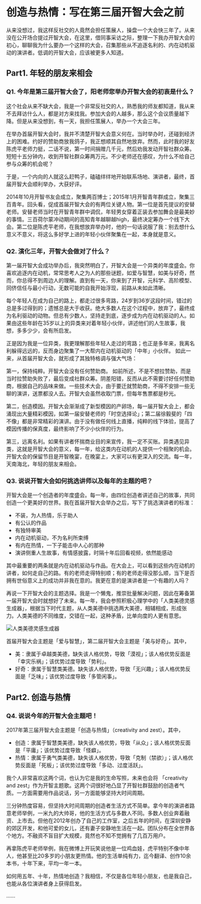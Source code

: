 # 创造与热情：写在第三届开智大会之前

从来没想过，我这样反社交的人竟然会担任策展人，操盘一个大会快三年了。从来没在公开场合提过开智大会，在这里，借同事采访之际，整理一下我办开智大会的初心，聊聊我为什么要办一个这样的大会，召集那些从不追逐名利的、内在动机驱动的演讲者。低调的开智大会，应该被更多人知道。

## Part1. 年轻的朋友来相会

### Q1.  今年是第三届开智大会了，阳老师您举办开智大会的初衷是什么？

这个社会从来不缺大会，我是一个非常反社交的人，熟悉我的师友都知道，我从来不去拜访什么人，都是对方来找我。参加大会的人越多，那么这个会议质量越下降。但是从来没想到，有一天，我担任策展人，举办一个大会三年。

在举办首届开智大会时，我并不清楚开智大会意义何在。当时举办时，还碰到经济上的困难。约好的赞助商放我鸽子，我正想顺其自然地放弃。然而，此时我的好友陈虎平老师力挺，二话不说，第一时间捐赠几千元，然后劝我发动开智社群众筹。短短十五分钟内，收到开智社群众筹两万元。不少老师还在感叹，为什么不给自己参与众筹的机会呢？

于是，一个内向的人就这么赶鸭子，磕磕绊绊地开始联系场地、演讲者，最终，首届开智大会顺利举办，大获好评。

2014年10月开智书友会成立，聚集两百博士；2015年1月开智青年群成立，聚集三百青年。回头看，促成首届开智大会的有两位关键人物。第一位是首先提议的安替老师。安替老师当时在开智青年群中调侃，年轻男女穿着正装去参加舞会是最美妙的事情。三百荷尔蒙冲动期间的高知青年越聊越high，最终决定筹办一个线下大会。第二位是陈虎平老师，在我想放弃举办时，他的一句话说服了我：别去想什么意义不意义，将这么多好学上进的年轻小伙伴聚集在一起，本身就是意义。


### Q2. 演化三年，开智大会做对了什么？

第一届开智大会成功举办后，我突然明白了，开智大会是一个异类的年度盛会。你喜欢追逐内在动机，常常思考人之为人的那些谜题，如爱与智慧，如美与好奇，然而，你总得不到周边人的理解。直到有一天，你来到了开智，元科学、高阶模型、同侪信任与最小行动，无数可能的自我开始浮现，前路从未如此清晰。

每个年轻人在成为自己的路上，都走过很多弯路，24岁到36岁这段时间，错过的总是多过得到的；遗憾总是大于收获。绝大多数人在这个过程中，放弃了，最终成为名利驱动的动物。但总有少数人，坚持走到底，逐步成为内在动机驱动的人。如果由这些年龄在35岁以上的异类来对着年轻小伙伴，讲述他们的人生故事，我想，多多少少，会有所启发。

正是因为我是一位异类，我更理解那些年轻人走过的弯路；也正是多年来，我离名利躲得远远的，反而身边聚集了一大帮内在动机驱动的「中年」小伙伴。 如此一来，从首届开智大会，就形成了其独特格调与强大气场：

第一，保持纯粹。开智大会没有任何赞助商。 如前所述，不是不想拉赞助，而是当时拉赞助失败了，最后变成社群众筹。阴差阳错，反而从此不需要讨好任何赞助商，根据自己的品味来做。一些技术大会，由于要迁就赞助商，不得不安排一些无聊的演讲，送票都没人去。开智大会虽然收取门票，但每年售票都是秒光。

第二，创造模因。开智大会渐渐成了新型模因的产卵场，每一届开智大会上，都会涌现出大量精彩模因，如第一届安替老师的「时空选择论」；第二届徐毅斐的「四不像」都是非常精彩的演讲。由于没有做任何线上直播，纯粹的线下体验，提高了模因传播的保真度，最终影响了不少小伙伴的行为。


第三，远离名利。如果有讲者怀揣商业目的来宣传，我一定不买账。异类遇见异类，这就是开智大会的意义，每一年，给这类内在动机的人提供一个相聚的机会。开智大会的保留节目是开智晚宴，在晚宴上，大家可以有更深入的交流。每一年，天南海北，年轻的朋友来相会。


### Q3. 说说开智大会如何挑选讲师以及每年的主题的吧？

开智大会是一个创造者的年度盛会。每一年，由四位创造者讲述自己的故事，共同创造一个更美好的世界。我在首届开智大会举办之后，写下了挑选演讲者的标准：

* 不装，为人热情，乐于助人
* 有公认的作品
* 有独特审美
* 内在动机驱动，不为名利所束缚
* 有内在热情，一下子能击中人心的那种
* 演讲侧重人生故事，有情感披露，时隔十年后回看视频，依然能感动

其中最重要的两条就是内在动机驱动与作品。在大会上，可以看到这些内在动机的讲者，如何走自己的路。有的老师走得特别顺；有的老师走得没那么顺，当下是否拥有世俗意义上的成功并非我在意的。我更在意的是演讲者是一个有趣的人吗？

再说一下开智大会的主题选择。我是一个懒鬼，推崇批量解决问题，因此在筹备第一届开智大会时就想好了未来。每一年，我会参照积极心理学中的「人类美德灵感生成器」，根据当下时代主题，从人类美德中挑选两大美德，相辅相成，形成张力。人类美德的不同维度，交错在一起，这种矛盾，比单向度的人更有意思。

![人类美德灵感生成器](http://openmindclub.qiniudn.com/cnfeat/image/inspiration-words2.jpg)

首届开智大会主题是「爱与智慧」，第二届开智大会主题是「美与好奇」。其中，

* 美：隶属于卓越类美德，缺失该人格优势，导致「漠视」；该人格优势反面是「幸灾乐祸」；该优势过度导致「势利」。
* 好奇：隶属于智慧类美德。缺失该人格优势，导致「无兴趣」；该人格优势反面是「乏味」；该优势过度导致「多管闲事」。

## Part2. 创造与热情

### Q4.  说说今年的开智大会主题吧！

2017年第三届开智大会主题是「创造与热情」（creativity and zest）。其中，

* 创造：隶属于智慧类美德，缺失该人格优势，导致「从众」；该人格优势反面是「平庸」；该优势过度导致「怪癖」。
* 热情：隶属于勇气类美德，缺失该人格优势，导致「克制（禁欲）」；该人格优势反面是「死板」；该优势过度导致「多动、过度活跃」。

我个人非常喜欢这两个词，也认为它是我的生命写照，未来也会将 「creativity and zest」作为开智主题歌。这两个词很好地凸显了开智社群鼓励的创造者气质。一方面需要用作品说话，另一方面能够坚持大时间周期。

三分钟热度容易，但坚持大时间周期的创造者生活方式不简单。拿今年的演讲者路意老师举例，一米九的大帅哥，他的生活方式与多数人不同。多数人创业奔着融资、上市去。但他在2012年创办了自己的工作室，之后五年的时间，在深圳安静的郊区开发，和他可爱的女儿，还有妻子安静地生活在一起。团队分布在全世界各个地方。不融资不盲目扩大规模，竟然也不知不觉拥有了几百万用户。

再拿陈虎平老师举例，我在微博上开玩笑说他是一位鸡血娃，虎平特别不像中年人，他甚至比20多岁的小朋友更热情。他的生活单纯有力，迄今翻译、创作10余本书，十年下来，平均一年一本。

如何用五年、十年，热情地创造？我相信，不仅是各位年轻小朋友，也是我自己，也能从各位演讲者身上获得启发。



……


